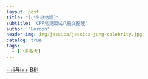 ```yaml
---
layout: post
title: "[小冬总结题]"
subtitle: 'CPP常见面试八股文整理'
author: "Lordon"
header-img: img/jassica/jessica-jung-celebrity.jpg
catalog: true
tags:
  - [小冬备考]
---
```


[++i与i++](https://github.com/Tcloser/leetcode-prectice/blob/main/code_learning/Q&A/++i与i++.md)
[B树](https://github.com/Tcloser/leetcode-prectice/blob/main/code_learning/Q&A/B树.md)

